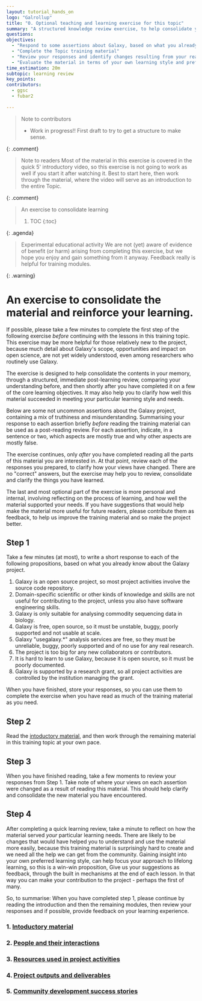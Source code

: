 ```yaml
---
layout: tutorial_hands_on
logo: "Galrollup"
title: "0. Optional teaching and learning exercise for this topic"
summary: "A structured knowledge review exercise, to help consolidate your learning and to help improve this training material. Work in progress. Please help make it better?"
questions:
objectives:
  - "Respond to some assertions about Galaxy, based on what you already know"
  - "Complete the Topic training material"
  - "Review your responses and identify changes resulting from your reading"
  - "Evaluate the material in terms of your own learning style and preferences, to provide any feedback you may have that can help us improve the material"
time_estimation: 20m
subtopic: learning review
key_points:
contributors:
  - ggsc
  - fubar2
 
---
```


> <comment-title>Note to contributors</comment-title>
> - Work in progress!! First draft to try to get a structure to make sense.
>
{: .comment}


> <comment-title>Note to readers</comment-title>
> Most of the material in this exercise is covered in the quick 5' introductory video, so this exercise is not going to work as well if you start it after watching it. Best to start here, then work through the material, where the video will serve as an introduction to the entire Topic.
>
{: .comment}


> <agenda-title>An exercise to consolidate learning</agenda-title>
>
> 1. TOC
> {:toc}
>
{: .agenda}


> <warning-title>Experimental educational activity</warning-title>
We are not (yet) aware of evidence of benefit (or harm) arising from completing this exercise, but we hope you enjoy and gain something from it anyway. Feedback really is helpful for training modules.
>
{: .warning}



# An exercise to consolidate the material and reinforce your learning.

If possible, please take a few minutes to complete the first step of the following exercise *before* continuing with the lessons in this training topic. This exercise may be more helpful for those relatively new to the project, because much detail about Galaxy's scope, opportunities and impact on open science, are not yet widely understood, even among researchers who routinely use Galaxy. 

The exercise is designed to help consolidate the contents in your memory, through a structured, immediate post-learning review, comparing your understanding before, and then shortly after you have completed it on a few of the core learning objectives. It may also help you to clarify how well this material succeeded in meeting your particular learning style and needs.

Below are some not uncommon assertions about the Galaxy project, containing a mix of truthiness and misunderstanding. Summarising your response to each assertion briefly *before* reading the training material can be used as a post-reading review. For each assertion, indicate, in a sentence or two, which aspects are mostly true and why other aspects are mostly false. 

The exercise continues, only *after* you have completed reading all the parts of this material you are interested in. At that point, review each of the responses you prepared, to clarify how your views have changed. There are no "correct" answers, but the exercise may help you to review, consolidate and clarify the things you have learned. 

The last and most optional part of the exercise is more personal and internal, involving reflecting on the process of learning, and how well the material supported your needs. If you have suggestions that would help make the material more useful for future readers, please contribute them as feedback, to help us improve the training material and so make the project better.

## Step 1

Take a few minutes (at most), to write a short response to each of the following propositions, based on what you already know about the Galaxy project. 

1. Galaxy is an open source project, so most project activities involve the source code repository.
2. Domain-specific scientific or other kinds of knowledge and skills are not useful for contributing to the project, unless you also have software engineering skills.
3. Galaxy is only suitable for analysing commodity sequencing data in biology.
4. Galaxy is free, open source, so it must be unstable, buggy, poorly supported and not usable at scale.
5. Galaxy "usegalaxy.*" analysis services are free, so they must be unreliable, buggy, poorly supported and of no use for any real research.
6. The project is too big for any new collaborators or contributors.
7. It is hard to learn to use Galaxy, because it is open source, so it must be poorly documented.
8. Galaxy is supported by a research grant, so all project activities are controlled by the institution managing the grant.

When you have finished, store your responses, so you can use them to complete the exercise when you have read as much of the training material as you need.

## Step 2

Read the [intoductory material](../introduction/tutorial.html), and then work through the remaining material in this training topic at your own pace.

## Step 3

When you have finished reading, take a few moments to review your responses from Step 1. Take note of where your views on each assertion were changed as a result of reading this material. This should help clarify and consolidate the new material you have encountered.

## Step 4

After completing a quick learning review, take a minute to reflect on how the material served *your* particular learning needs. There are likely to be changes that would have helped you to understand and use the material more easily, because this training material is surprisingly hard to create and we need all the help we can get from the community. Gaining insight into your own preferred learning style, can help focus your approach to lifelong learning, so this is a win-win proposition, Give us your suggestions as feedback, through the built in mechanisms at the end of each lesson. In that way you can make your contribution to the project - perhaps the first of many.

So, to summarise: When you have completed step 1, please continue by reading the introduction and then the remaining modules, then review your responses and if possible, provide feedback on your learning experience.

### 1. [Intoductory material](../introduction/tutorial.html)

### 2. [People and their interactions](../people/tutorial.html)

### 3. [Resources used in project activities](../resources/tutorial.html)

### 4. [Project outputs and deliverables](../outputs/tutorial.html)

### 5. [Community development success stories](../stories/tutorial.html)


